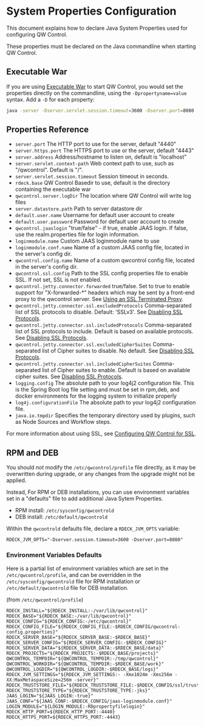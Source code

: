 # System Properties Configuration

This document explains how to declare Java System Properties used for configuring QW Control.

These properties must be declared on the Java commandline when starting QW Control.

## Executable War

If you are using [Executable War](/administration/install/jar.md) to start QW Control, you would set the properties directly
on the commandline, using the `-Dpropertyname=value` syntax. Add a `-D` for each property:

```sh
java -server -Dserver.servlet.session.timeout=3600 -Dserver.port=8080 -jar qwcontrol-{{{qwcontrolVersionFull}}}.war
```

## Properties Reference

- `server.port` The HTTP port to use for the server, default "4440"
- `server.https.port` The HTTPS port to use or the server, default "4443"
- `server.address` Address/hostname to listen on, default is "localhost"
- `server.servlet.context-path` Web context path to use, such as "/qwcontrol". Default is "/".
- `server.servlet.session.timeout` Session timeout in seconds.
- `rdeck.base` QW Control Basedir to use, default is the directory containing the executable war
- `qwcontrol.server.logDir` The location where QW Control will write log files
- `server.datastore.path` Path to server datastore dir
- `default.user.name` Username for default user account to create
- `default.user.password` Password for default user account to create
- `qwcontrol.jaaslogin` "true/false" - if true, enable JAAS login. If false, use the realm.properties file for login information.
- `loginmodule.name` Custom JAAS loginmodule name to use
- `loginmodule.conf.name` Name of a custom JAAS config file, located in the server's config dir.
- `qwcontrol.config.name` Name of a custom qwcontrol config file, located in the server's config dir.
- `qwcontrol.ssl.config` Path to the SSL config properties file to enable SSL. If not set, SSL is not enabled.
- `qwcontrol.jetty.connector.forwarded` true/false. Set to true to enable support for "X-forwarded-\*" headers which may be sent by a front-end proxy to the qwcontrol server. See [Using an SSL Terminated Proxy](/administration/security/ssl.md#using-an-ssl-terminated-proxy).
- `qwcontrol.jetty.connector.ssl.excludedProtocols` Comma-separated list of SSL protocols to disable. Default: 'SSLv3'. See [Disabling SSL Protocols](/administration/security/ssl.md#disabling-ssl-protocols).
- `qwcontrol.jetty.connector.ssl.includedProtocols` Comma-separated list of SSL protocols to include. Default is based on available protocols. See [Disabling SSL Protocols](/administration/security/ssl.md#disabling-ssl-protocols).
- `qwcontrol.jetty.connector.ssl.excludedCipherSuites` Comma-separated list of Cipher suites to disable. No default. See [Disabling SSL Protocols](/administration/security/ssl.md#disabling-ssl-protocols).
- `qwcontrol.jetty.connector.ssl.includedCipherSuites` Comma-separated list of Cipher suites to enable. Default is based on available cipher suites. See [Disabling SSL Protocols](/administration/security/ssl.md#disabling-ssl-protocols).
- `logging.config` The absolute path to your log4j2 configuration file. This is the Spring Boot log file setting and must be set in rpm,deb, and docker environments for the logging system to initialize properly
- `log4j.configurationFile` The absolute path to your log4j2 configuration file.
- `java.io.tmpdir` Specifies the temporary directory used by plugins, such as Node Sources and Workflow steps.

For more information about using SSL, see [Configuring QW Control for SSL](/administration/security/ssl.md).

## RPM and DEB

You should _not_ modify the `/etc/qwcontrol/profile` file directly, as it may be overwritten during upgrade,
or any changes from the upgrade might not be applied.

Instead, For RPM or DEB installations, you can use environment variables set in a "defaults" file to add
additional Java Sytem Properties.

- RPM install: `/etc/sysconfig/qwcontrold`
- DEB install: `/etc/default/qwcontrold`

Within the `qwcontrold` defaults file, declare a `RDECK_JVM_OPTS` variable:

```properties
RDECK_JVM_OPTS="-Dserver.session.timeout=3600 -Dserver.port=8080"
```

### Environment Variables Defaults

Here is a partial list of environment variables which are set in the `/etc/qwcontrol/profile`, and can be overridden in the `/etc/sysconfig/qwcontrold` file for RPM installation or `/etc/default/qwcontrold` file for DEB installation.

(from `/etc/qwcontrol/profile`)

```
RDECK_INSTALL="${RDECK_INSTALL:-/var/lib/qwcontrol}"
RDECK_BASE="${RDECK_BASE:-/var/lib/qwcontrol}"
RDECK_CONFIG="${RDECK_CONFIG:-/etc/qwcontrol}"
RDECK_CONFIG_FILE="${RDECK_CONFIG_FILE:-$RDECK_CONFIG/qwcontrol-config.properties}"
RDECK_SERVER_BASE="${RDECK_SERVER_BASE:-$RDECK_BASE}"
RDECK_SERVER_CONFIG="${RDECK_SERVER_CONFIG:-$RDECK_CONFIG}"
RDECK_SERVER_DATA="${RDECK_SERVER_DATA:-$RDECK_BASE/data}"
RDECK_PROJECTS="${RDECK_PROJECTS:-$RDECK_BASE/projects}"
QWCONTROL_TEMPDIR="${QWCONTROL_TEMPDIR:-/tmp/qwcontrol}"
QWCONTROL_WORKDIR="${QWCONTROL_TEMPDIR:-$RDECK_BASE/work}"
QWCONTROL_LOGDIR="${QWCONTROL_LOGDIR:-$RDECK_BASE/logs}"
RDECK_JVM_SETTINGS="${RDECK_JVM_SETTINGS:- -Xmx1024m -Xms256m -XX:MaxMetaspaceSize=256m -server}"
RDECK_TRUSTSTORE_FILE="${RDECK_TRUSTSTORE_FILE:-$RDECK_CONFIG/ssl/truststore}"
RDECK_TRUSTSTORE_TYPE="${RDECK_TRUSTSTORE_TYPE:-jks}"
JAAS_LOGIN="${JAAS_LOGIN:-true}"
JAAS_CONF="${JAAS_CONF:-$RDECK_CONFIG/jaas-loginmodule.conf}"
LOGIN_MODULE="${LOGIN_MODULE:-RDpropertyfilelogin}"
RDECK_HTTP_PORT=${RDECK_HTTP_PORT:-4440}
RDECK_HTTPS_PORT=${RDECK_HTTPS_PORT:-4443}
```
